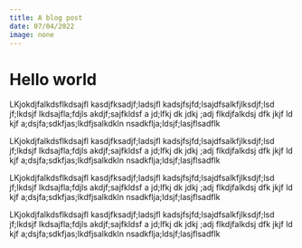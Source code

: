 ```yaml
---
title: A blog post
date: 07/04/2022
image: none
---
```


# Hello world
LKjokdjfalkdsflkdsajfl kasdjfksadjf;ladsjfl kadsjfsjfd;lsajdfsalkfjlksdjf;lsd jf;lkdsjf
lkdsajfla;fdjls akdjf;sajfkldsf a jd;lfkj dk jdkj ;adj flkdjfalkdsj dfk jkjf ld kjf
a;dsjfa;sdkfjas;lkdfjsalkdkln nsadkflja;ldsjf;lasjflsadflk

LKjokdjfalkdsflkdsajfl kasdjfksadjf;ladsjfl kadsjfsjfd;lsajdfsalkfjlksdjf;lsd jf;lkdsjf
lkdsajfla;fdjls akdjf;sajfkldsf a jd;lfkj dk jdkj ;adj flkdjfalkdsj dfk jkjf ld kjf
a;dsjfa;sdkfjas;lkdfjsalkdkln nsadkflja;ldsjf;lasjflsadflk

LKjokdjfalkdsflkdsajfl kasdjfksadjf;ladsjfl kadsjfsjfd;lsajdfsalkfjlksdjf;lsd jf;lkdsjf
lkdsajfla;fdjls akdjf;sajfkldsf a jd;lfkj dk jdkj ;adj flkdjfalkdsj dfk jkjf ld kjf
a;dsjfa;sdkfjas;lkdfjsalkdkln nsadkflja;ldsjf;lasjflsadflk

LKjokdjfalkdsflkdsajfl kasdjfksadjf;ladsjfl kadsjfsjfd;lsajdfsalkfjlksdjf;lsd jf;lkdsjf
lkdsajfla;fdjls akdjf;sajfkldsf a jd;lfkj dk jdkj ;adj flkdjfalkdsj dfk jkjf ld kjf
a;dsjfa;sdkfjas;lkdfjsalkdkln nsadkflja;ldsjf;lasjflsadflk